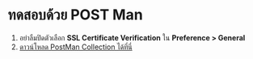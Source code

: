 
# ทดสอบด้วย POST Man

1. อย่าลืมปิดตัวเลือก **SSL Certificate Verification** ใน **Preference > General**
2. [ดาวน์โหลด PostMan Collection ได้ที่นี่](https://www.dropbox.com/s/pznr9y451evvatg/.net%20core%203%20web%20api%20-%20user.postman_collection.json?dl=0) 